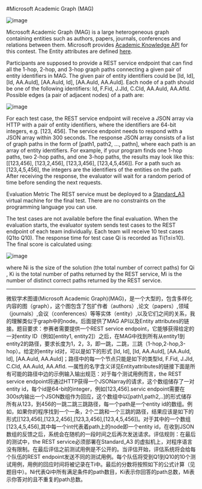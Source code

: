 #Microsoft Academic Graph (MAG)

![image](https://studentclub.msra.cn/static/images/bop/2016/BOPPoster.jpg)

Microsoft Academic Graph (MAG) is a large heterogeneous graph containing entities such as authors, papers, journals, conferences and relations between them. Microsoft provides [Academic Knowledge API](https://www.microsoft.com/cognitive-services/en-us/academic-knowledge-api) for this contest. The Entity attributes are defined [here](https://www.microsoft.com/cognitive-services/en-us/academic-knowledge-api/documentation/EntityAttributes).

Participants are supposed to provide a REST service endpoint that can find all the 1-hop, 2-hop, and 3-hop graph paths connecting a given pair of entity identifiers in MAG. The given pair of entity identifiers could be [Id, Id], [Id, AA.AuId], [AA.AuId, Id], [AA.AuId, AA.AuId]. Each node of a path should be one of the following identifiers: Id, F.Fid, J.JId, C.CId, AA.AuId, AA.AfId. Possible edges (a pair of adjacent nodes) of a path are:

![image](https://studentclub.msra.cn/static/images/bop/2016/topic.png)

For each test case, the REST service endpoint will receive a JSON array via HTTP with a pair of entity identifiers, where the identifiers are 64-bit integers, e.g. [123, 456]. The service endpoint needs to respond with a JSON array within 300 seconds. The response JSON array consists of a list of graph paths in the form of [path1, path2, …, pathn], where each path is an array of entity identifiers. For example, if your program finds one 1-hop paths, two 2-hop paths, and one 3-hop paths, the results may look like this: [[123,456], [123,2,456], [123,3,456], [123,4,5,456]]. For a path such as [123,4,5,456], the integers are the identifiers of the entities on the path. After receiving the response, the evaluator will wait for a random period of time before sending the next requests.

Evaluation Metric
The REST service must be deployed to a [Standard_A3](https://www.azure.cn/home/features/virtual-machines/#price) virtual machine for the final test. There are no constraints on the programming language you can use.

The test cases are not available before the final evaluation. When the evaluation starts, the evaluator system sends test cases to the REST endpoint of each team individually. Each team will receive 10 test cases (Q1to Q10). The response time for test case Qi is recorded as Ti(1≤i≤10). The final score is calculated using:


![image](https://studentclub.msra.cn/static/images/bop/2016/score.png)

where Ni is the size of the solution (the total number of correct paths) for Qi , Ki is the total number of paths returned by the REST service, Mi is the number of distinct correct paths returned by the REST service.

***
微软学术图谱(Microsoft Academic Graph)(MAG)，是一个大型的，包含多样化内容的图（graph），这个图包含了包扩作者（authors）,论文（papers）,领域（journals）,会议（conferences）等等实体（entity）,以及它们之间的关系，我的理解类似于graph中的node。后面提供了MAG API以及Entity attributes的链接。题目要求：参赛者需要提供一个REST service endpoint，它能够获得给定的一对entity ID（例如[entity1, entity2]）之后，在MAG中找到所有从entity1到entity2的路径，要求长度为1，2，3，即一跳，二跳，三跳（1-hop,2-hop,3-hop）。给定的entity id对，可以是如下的形式 [Id, Id], [Id, AA.AuId], [AA.AuId, Id], [AA.AuId, AA.AuId]；路径中的每一个节点只能是如下的类型Id, F.Fid, J.JId, C.CId, AA.AuId, AA.AfId. —属性的名字含义详见Entityattributes的链接下面是所有可能的路径中边的示例输入输出规范：对于每个测试用例而言，the REST service endpoint将通过HTTP获得一个JSONarray的请求，这个数组储存了一对entity id，每个id是64-bit的integer，例如[123,456].servic endpoint需要在300s内输出一个JSON数组作为回应，这个数组中以[path1,path2,..]的形式储存所有从123，到456的一跳二跳三跳路径，每一个path是一个entity id的数组。例如，如果你的程序找到一个一条，2个二跳和一个三跳的路径，结果应该是如下的形式[[123,456],[123,2,456],[123,3,456],[123,4,5,456]]。对于其中的一个数组[123,4,5,456],其中每一个int代表着path上的node即一个entity id，在收到JSON数组的反馈之后，系统会在随机的一段时间之后再次发送请求。评估规则：在最后的测试中，the REST service必须部署在Standard_A3 的虚拟机上，对程序语言没有限制。在最后评估之前测试用例是不公开的。当评估开始，评估系统将会给每个队伍的REST endpoint发送不同的测试用例。每个队伍将受到Q1到Q10的10个测试用例，用例的回应时间将被记录在Ti中。最后的分数将按照如下的公式计算（见题目中）。Ni代表Qi中所有满足条件的path数目，Ki表示你回答的path总数，Mi表示你答对的且不重复的path总数。
